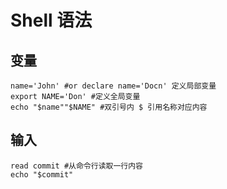 # Shell 语法

## 变量

```
name='John' #or declare name='Docn' 定义局部变量
export NAME='Don' #定义全局变量
echo "$name""$NAME" #双引号内 $ 引用名称对应内容
```
## 输入

```
read commit #从命令行读取一行内容
echo "$commit"
```
